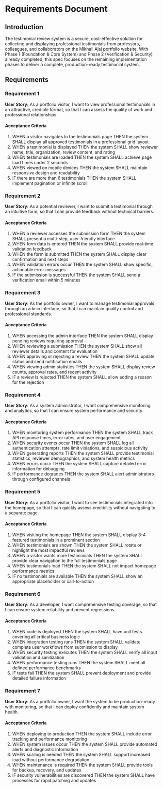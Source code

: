 # Requirements Document

## Introduction

The testimonial review system is a secure, cost-effective solution for collecting and displaying professional testimonials from professors, colleagues, and collaborators on the Mikhail Ajaj portfolio website. With Phase 1 (Foundation & Core System) and Phase 2 (Verification & Security) already completed, this spec focuses on the remaining implementation phases to deliver a complete, production-ready testimonial system.

## Requirements

### Requirement 1

**User Story:** As a portfolio visitor, I want to view professional testimonials in an attractive, credible format, so that I can assess the quality of work and professional relationships.

#### Acceptance Criteria

1. WHEN a visitor navigates to the testimonials page THEN the system SHALL display all approved testimonials in a professional grid layout
2. WHEN a testimonial is displayed THEN the system SHALL show reviewer name, title, organization, review content, and rating
3. WHEN testimonials are loaded THEN the system SHALL achieve page load times under 2 seconds
4. WHEN viewed on mobile devices THEN the system SHALL maintain responsive design and readability
5. IF there are more than 6 testimonials THEN the system SHALL implement pagination or infinite scroll

### Requirement 2

**User Story:** As a potential reviewer, I want to submit a testimonial through an intuitive form, so that I can provide feedback without technical barriers.

#### Acceptance Criteria

1. WHEN a reviewer accesses the submission form THEN the system SHALL present a multi-step, user-friendly interface
2. WHEN form data is entered THEN the system SHALL provide real-time validation feedback
3. WHEN the form is submitted THEN the system SHALL display clear confirmation and next steps
4. WHEN validation errors occur THEN the system SHALL show specific, actionable error messages
5. IF the submission is successful THEN the system SHALL send a verification email within 5 minutes

### Requirement 3

**User Story:** As the portfolio owner, I want to manage testimonial approvals through an admin interface, so that I can maintain quality control and professional standards.

#### Acceptance Criteria

1. WHEN accessing the admin interface THEN the system SHALL display pending reviews requiring approval
2. WHEN reviewing a submission THEN the system SHALL show all reviewer details and content for evaluation
3. WHEN approving or rejecting a review THEN the system SHALL update status and send notification emails
4. WHEN viewing admin statistics THEN the system SHALL display review counts, approval rates, and recent activity
5. IF a review is rejected THEN the system SHALL allow adding a reason for the rejection

### Requirement 4

**User Story:** As a system administrator, I want comprehensive monitoring and analytics, so that I can ensure system performance and security.

#### Acceptance Criteria

1. WHEN monitoring system performance THEN the system SHALL track API response times, error rates, and user engagement
2. WHEN security events occur THEN the system SHALL log all authentication attempts, rate limit violations, and suspicious activity
3. WHEN generating reports THEN the system SHALL provide testimonial statistics, reviewer demographics, and system health metrics
4. WHEN errors occur THEN the system SHALL capture detailed error information for debugging
5. IF performance degrades THEN the system SHALL alert administrators through configured channels

### Requirement 5

**User Story:** As a portfolio visitor, I want to see testimonials integrated into the homepage, so that I can quickly assess credibility without navigating to a separate page.

#### Acceptance Criteria

1. WHEN visiting the homepage THEN the system SHALL display 3-4 featured testimonials in a prominent section
2. WHEN testimonials are shown THEN the system SHALL rotate or highlight the most impactful reviews
3. WHEN a visitor wants more testimonials THEN the system SHALL provide clear navigation to the full testimonials page
4. WHEN testimonials load THEN the system SHALL not impact homepage performance metrics
5. IF no testimonials are available THEN the system SHALL show an appropriate placeholder or call-to-action

### Requirement 6

**User Story:** As a developer, I want comprehensive testing coverage, so that I can ensure system reliability and prevent regressions.

#### Acceptance Criteria

1. WHEN code is deployed THEN the system SHALL have unit tests covering all critical business logic
2. WHEN integration testing runs THEN the system SHALL validate complete user workflows from submission to display
3. WHEN security testing executes THEN the system SHALL verify all input validation and sanitization
4. WHEN performance testing runs THEN the system SHALL meet all defined performance benchmarks
5. IF tests fail THEN the system SHALL prevent deployment and provide detailed failure information

### Requirement 7

**User Story:** As a portfolio owner, I want the system to be production-ready with monitoring, so that I can deploy confidently and maintain system health.

#### Acceptance Criteria

1. WHEN deploying to production THEN the system SHALL include error tracking and performance monitoring
2. WHEN system issues occur THEN the system SHALL provide automated alerts and diagnostic information
3. WHEN scaling is needed THEN the system SHALL support increased load without performance degradation
4. WHEN maintenance is required THEN the system SHALL provide tools for backup, recovery, and updates
5. IF security vulnerabilities are discovered THEN the system SHALL have processes for rapid patching and updates